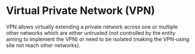 # Virtual Private Network (VPN)

VPN allows virtually extending a private network across one or multiple other networks which are either untrusted (not controlled by the entity aiming to implement the VPN) or need to be isolated (making the VPN-using site not reach other networks).
